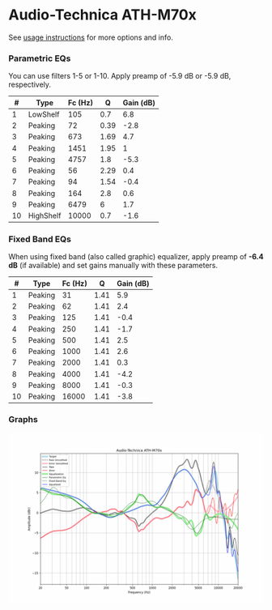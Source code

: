 # Audio-Technica ATH-M70x
See [usage instructions](https://github.com/jaakkopasanen/AutoEq#usage) for more options and info.

### Parametric EQs
You can use filters 1-5 or 1-10. Apply preamp of -5.9 dB or -5.9 dB, respectively.

|   # | Type      |   Fc (Hz) |    Q |   Gain (dB) |
|-----|-----------|-----------|------|-------------|
|   1 | LowShelf  |       105 | 0.7  |         6.8 |
|   2 | Peaking   |        72 | 0.39 |        -2.8 |
|   3 | Peaking   |       673 | 1.69 |         4.7 |
|   4 | Peaking   |      1451 | 1.95 |         1   |
|   5 | Peaking   |      4757 | 1.8  |        -5.3 |
|   6 | Peaking   |        56 | 2.29 |         0.4 |
|   7 | Peaking   |        94 | 1.54 |        -0.4 |
|   8 | Peaking   |       164 | 2.8  |         0.6 |
|   9 | Peaking   |      6479 | 6    |         1.7 |
|  10 | HighShelf |     10000 | 0.7  |        -1.6 |

### Fixed Band EQs
When using fixed band (also called graphic) equalizer, apply preamp of **-6.4 dB** (if available) and set gains manually with these parameters.

|   # | Type    |   Fc (Hz) |    Q |   Gain (dB) |
|-----|---------|-----------|------|-------------|
|   1 | Peaking |        31 | 1.41 |         5.9 |
|   2 | Peaking |        62 | 1.41 |         2.4 |
|   3 | Peaking |       125 | 1.41 |        -0.4 |
|   4 | Peaking |       250 | 1.41 |        -1.7 |
|   5 | Peaking |       500 | 1.41 |         2.5 |
|   6 | Peaking |      1000 | 1.41 |         2.6 |
|   7 | Peaking |      2000 | 1.41 |         0.3 |
|   8 | Peaking |      4000 | 1.41 |        -4.2 |
|   9 | Peaking |      8000 | 1.41 |        -0.3 |
|  10 | Peaking |     16000 | 1.41 |        -3.8 |

### Graphs
![](./Audio-Technica%20ATH-M70x.png)
